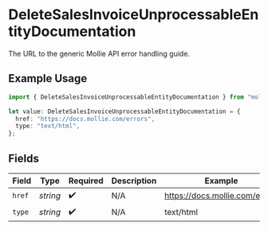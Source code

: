# DeleteSalesInvoiceUnprocessableEntityDocumentation

The URL to the generic Mollie API error handling guide.

## Example Usage

```typescript
import { DeleteSalesInvoiceUnprocessableEntityDocumentation } from "mollie-api-typescript/models/operations";

let value: DeleteSalesInvoiceUnprocessableEntityDocumentation = {
  href: "https://docs.mollie.com/errors",
  type: "text/html",
};
```

## Fields

| Field                          | Type                           | Required                       | Description                    | Example                        |
| ------------------------------ | ------------------------------ | ------------------------------ | ------------------------------ | ------------------------------ |
| `href`                         | *string*                       | :heavy_check_mark:             | N/A                            | https://docs.mollie.com/errors |
| `type`                         | *string*                       | :heavy_check_mark:             | N/A                            | text/html                      |
